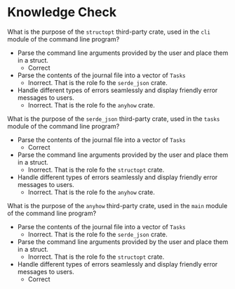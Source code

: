 # Knowledge Check

What is the purpose of the `structopt` third-party crate, used in the `cli` module of the command
line program?

- Parse the command line arguments provided by the user and place them in a struct.
  - Correct
- Parse the contents of the journal file into a vector of `Tasks`
  - Inorrect. That is the role fo the `serde_json` crate.
- Handle different types of errors seamlessly and display friendly error messages to users.
  - Inorrect. That is the role fo the `anyhow` crate.



What is the purpose of the `serde_json` third-party crate, used in the `tasks` module of the command
line program?

- Parse the contents of the journal file into a vector of `Tasks`
  - Correct
- Parse the command line arguments provided by the user and place them in a struct.
  - Inorrect. That is the role fo the `structopt` crate.
- Handle different types of errors seamlessly and display friendly error messages to users.
  - Inorrect. That is the role fo the `anyhow` crate.


What is the purpose of the `anyhow` third-party crate, used in the `main` module of the command
line program?

- Parse the contents of the journal file into a vector of `Tasks`
  - Inorrect. That is the role fo the `serde_json` crate.
- Parse the command line arguments provided by the user and place them in a struct.
  - Inorrect. That is the role fo the `structopt` crate.
- Handle different types of errors seamlessly and display friendly error messages to users.
  - Correct
